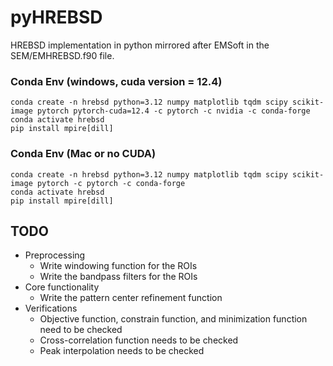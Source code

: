 # pyHREBSD
HREBSD implementation in python mirrored after EMSoft in the SEM/EMHREBSD.f90 file.

### Conda Env (windows, cuda version = 12.4)
```
conda create -n hrebsd python=3.12 numpy matplotlib tqdm scipy scikit-image pytorch pytorch-cuda=12.4 -c pytorch -c nvidia -c conda-forge
conda activate hrebsd
pip install mpire[dill]
```
### Conda Env (Mac or no CUDA)
```
conda create -n hrebsd python=3.12 numpy matplotlib tqdm scipy scikit-image pytorch -c pytorch -c conda-forge
conda activate hrebsd
pip install mpire[dill]
```

## TODO

- Preprocessing
  - Write windowing function for the ROIs
  - Write the bandpass filters for the ROIs
- Core functionality
  - Write the pattern center refinement function
- Verifications
  - Objective function, constrain function, and minimization function need to be checked
  - Cross-correlation function needs to be checked
  - Peak interpolation needs to be checked
